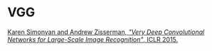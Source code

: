# VGG

[Karen Simonyan and Andrew Zisserman, *"Very Deep Convolutional Networks for Large-Scale Image Recognition"*, ICLR 2015.](https://arxiv.org/abs/1409.1556)

